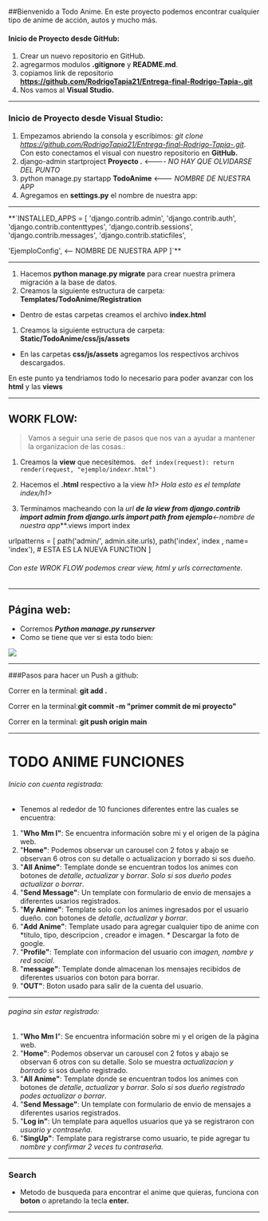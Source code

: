 ##Bienvenido a Todo Anime.
En este proyecto podemos encontrar cualquier tipo de anime de acción, autos y mucho más.
#### Inicio de Proyecto desde GitHub:
1. Crear un nuevo repositorio en GitHub.
1. agregarmos modulos **.gitignore** y **README.md**.
1. copiamos link de repositorio **https://github.com/RodrigoTapia21/Entrega-final-Rodrigo-Tapia-.git**
1. Nos vamos al **Visual Studio.**

------------

### Inicio de Proyecto desde Visual Studio:
1. Empezamos abriendo la consola y escribimos: *git clone https://github.com/RodrigoTapia21/Entrega-final-Rodrigo-Tapia-.git*. Con esto conectamos el visual con nuestro repositorio en **GitHub.**
1. django-admin startproject **Proyecto .** <---- *NO HAY QUE OLVIDARSE DEL PUNTO*
1. python manage.py startapp **TodoAnime** <--- *NOMBRE DE NUESTRA APP*
1. Agregamos en **settings.py** el nombre de nuestra app:

------------


**`INSTALLED_APPS = [
    'django.contrib.admin',
    'django.contrib.auth',
    'django.contrib.contenttypes',
    'django.contrib.sessions',
    'django.contrib.messages',
    'django.contrib.staticfiles',

'EjemploConfig', <-- NOMBRE DE NUESTRA APP 
]`**

------------


1. Hacemos **python manage.py migrate** para crear nuestra primera migración a la base de datos.
1. Creamos la siguiente estructura de carpeta: **Templates/TodoAnime/Registration**
- Dentro de estas carpetas creamos el archivo **index.html**
1. Creamos la siguiente estructura de carpeta:  **Static/TodoAnime/css/js/assets** 
-  En las carpetas **css/js/assets** agregamos los respectivos archivos descargados.

En este punto ya tendriamos todo lo necesario para poder avanzar con los **html** y las **views**

------------


## WORK FLOW:
> Vamos a seguir una serie de pasos que nos van a ayudar a mantener la organizacion de las cosas.:

1. Creamos la **view** que necesitemos.
`
def index(request):
    return render(request, "ejemplo/indexr.html")`
1. Hacemos el **.html** respectivo a la view
*h1>
*Hola esto es el template index*/h1>*

1. Terminamos macheando con la **url **de la view
from django.contrib import admin
from django.urls import path
from ejemplo***<-nombre de nuestra app***.views import index

urlpatterns = [
    path('admin/', admin.site.urls),
    path('index', index , name= 'index'), # ESTA ES LA NUEVA FUNCTION
]
###### Con este WROK FLOW podemos crear view, html y urls correctamente.

------------
## Página web:

- Corremos ***Python manage.py runserver***
- Como se tiene que ver si esta todo bien:

[![](https://kbimages.dreamhosters.com/images/2018-04_django-create-project.png)](http://https://kbimages.dreamhosters.com/images/2018-04_django-create-project.png)

------------


###Pasos para hacer un Push a github: 

Correr en la terminal: **git add .**

Correr en la terminal:**git commit -m "primer commit de mi proyecto"**

Correr en la terminal: **git push origin main**


------------

# TODO ANIME FUNCIONES
###### Inicio con cuenta registrada:
- Tenemos al rededor de 10 funciones diferentes entre las cuales se encuentra:
1. "**Who Mm I"**: Se encuentra información sobre mi y el origen de la página web.
1. "**Home"**: Podemos observar un carousel con 2 fotos y abajo se observan 6 otros con su detalle o actualizacion y borrado si sos dueño.
1. "**All Anime"**: Template donde se encuentran todos los animes con botones de *detalle*, *actualizar* y *borrar*.  *Solo si sos dueño podes actualizar o borrar*.
1. "**Send Message"**: Un template con formulario de envio de mensajes a diferentes usarios registrados.
1. "**My Anime"**: Template solo con los animes ingresados por el usuario dueño. con botones de *detalle*, *actualizar* y *borrar*. 
1. "**Add Anime"**: Template usado para agregar cualquier tipo de anime con *titulo, tipo, descripcion , creador e imagen. * Descargar la foto de google.
1. "**Profile"**: Template con informacion del usuario con *imagen, nombre y red social*.
1. "**message"**: Template donde almacenan los mensajes recibidos de diferentes usuarios con boton para borrar.
1. "**OUT"**: Boton usado para salir de la cuenta del usuario. 

------------
###### pagina sin estar registrado:
1. "**Who Mm I**": Se encuentra información sobre mi y el origen de la página web.
1. "**Home"**: Podemos observar un carousel con 2 fotos y abajo se observan 6 otros con su detalle. Solo se muestra *actualizacion y borrado* si sos dueño registrado.
1. "**All Anime"**: Template donde se encuentran todos los animes con botones de *detalle*, *actualizar* y *borrar*.  *Solo si sos dueño registrado podes actualizar o borrar*.
1. "**Send Message"**: Un template con formulario de envio de mensajes a diferentes usarios registrados.
1. "**Log in"**: Un template para aquellos usuarios que ya se registraron con *usuario y contraseña*.
1. "**SingUp"**: Template para registrarse como usuario, te pide agregar tu *nombre y confirmar 2 veces tu contraseña.*

------------

### Search
- Metodo de busqueda para encontrar el anime que quieras, funciona con **boton** o apretando la tecla **enter.**

------------

